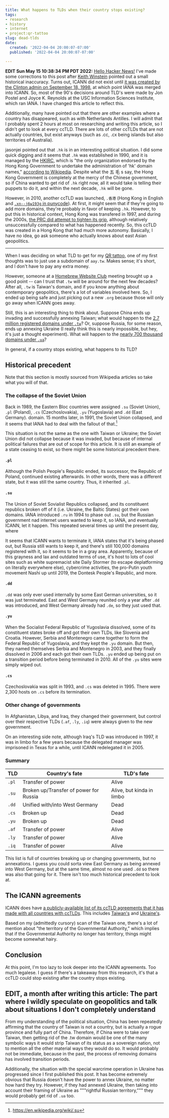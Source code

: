 ```yaml
---
title: What happens to TLDs when their country stops existing?
tags:
- research
- history
- internet
- project:qr-tattoo
slug: dead-tlds
date:
  created: '2022-04-04 20:00:07-07:00'
  published: '2022-04-04 20:00:07-07:00'

---
```


**EDIT Sun May 15 10:38:34 PM PDT 2022:**
[Hello Hacker News!](https://news.ycombinator.com/item?id=31390600) I've made
some corrections to this post after
[Keith Winstein](https://cs.stanford.edu/~keithw/) pointed out a small
historical inaccuracy. Turns out, ICANN did not exist until
[it was created by the Clinton admin on September 18, 1998](https://en.wikipedia.org/wiki/ICANN#History),
at which point IANA was merged into ICANN. So, most of the 90's decisions around
TLD's were made by Jon Postel and Joyce K. Reynolds at the USC Information
Sciences Institute, which ran IANA. I have changed this article to reflect this.

Additionally, many have pointed out that there are other examples where a
country has disappeared, such as with Netherlands Antilles. I will admit that I
probably spent 2 hours at most on researching and writing this article, so I
didn't get to look at every ccTLD. There are lots of other ccTLDs that are not
actually countries, but exist anyways (such as .cc, .cx being islands but also
territories of Australia).

jasonjei pointed out that `.hk` is in an interesting political situation. I did
some quick digging and it seems that `.hk` was established in 1990, and it is
managed by the [HKIRC](https://news.ycombinator.com/item?id=31390600), which is
"the only organization endorsed by the Hong Kong Government to undertake the
administration of 'hk' domain names,"
[according to Wikipedia](https://en.wikipedia.org/wiki/.hk). Despite what the 五
毛 s say, the Hong Kong Government is completely at the mercy of the Chinese
government, so if China wanted to get rid of `.hk` right now, all it would take
is telling their puppets to do it, and within the next decade, `.hk` will be
gone.

However, in 2010, another ccTLD was launched, `.香港` (Hong Kong in English and
[`.xn--j6w193g` in punycode](https://en.wikipedia.org/wiki/Punycode)). At first,
it might seem that if they're going to add more domains, they're probably in
favor of keeping `.hk`. However, to put this in historical context, Hong Kong
was transfered in 1997, and during the 2000s,
[the PRC did attempt to tighten its grip](https://en.wikipedia.org/wiki/2000s_in_Hong_Kong),
although relatively unsuccessfully compared to what has happened recently. So,
this ccTLD was created in a Hong Kong that had much more autonomy. Basically, I
have no idea, go ask someone who actually knows about east Asian geopolitics.

---

When I was deciding on what TLD to get for my [QR tattoo](/projects/qr-tattoo),
one of my first thoughts was to just use a subdomain of `aay.tw`. Makes sense;
it's short, and I don't have to pay any extra money.

However, someone at a
[Homebrew Website Club](https://indieweb.org/Homebrew_Website_Club) meeting
brought up a good point -- can I trust that `.tw` will be around for the next
few decades? After all, `.tw` is Taiwan's domain, and if you know anything about
contemporary geopolitics, there's a lot of variables involved here. So, I ended
up being safe and just picking out a new `.org` because those will only go away
when ICANN goes away.

Still, this is an interesting thing to think about. Suppose China ends up
invading and successfully annexing Taiwan; what would happen to the
[2.7 million registered domains under `.tw`](https://domainnamestat.com/statistics/tld/tw-TLD_ID-1285)?
Or, suppose Russia, for some reason, ends up annexing Ukraine (I really think
this is nearly impossible, but hey, it's just a thought experiment). What will
happen to the
[nearly 700 thousand domains under `.ua`](https://domaintyper.com/domain-names/top-level-domains/ccTLD/ua-domain)?

In general, if a country stops existing, what happens to its TLD?

## Historical precedent

Note that this section is mostly sourced from Wikipedia articles so take what
you will of that.

### The collapse of the Soviet Union

Back in 1989, the Eastern Bloc countries were assigned `.su` (Soviet Union),
`.pl` (Poland), `.cs` (Czechoslovakia), `.yu` (Yugoslavia) and `.dd` (East
Germany). domain. 15 months later, in 1991, the Soviet Union collapsed, and it
seems that IANA had to deal with the fallout of that.[^su]

This situation is not the same as the one with Taiwan or Ukraine; the Soviet
Union did not collapse because it was invaded, but because of internal political
failures that are out of scope for this article. It is still an example of a
state ceasing to exist, so there might be some historical precedent there.

[^su]: https://en.wikipedia.org/wiki/.su

#### `.pl`

Although the Polish People's Republic ended, its successor, the Republic of
Poland, continued existing afterwards. In other words, there was a different
state, but it was still the same country. Thus, it inherited `.pl`.

#### `.su`

The Union of Soviet Sovialist Republics collapsed, and its constituent republics
broken off of it (i.e. Ukraine, the Baltic States) got their own domains. IANA
introduced `.ru` in 1994 to phase out `.su`, but the Russian government nad
internet users wanted to keep it, so IANA, and eventually ICANN, let it happen.
This repeated several times up until the present day, where

It seems that ICANN wants to terminate it, IANA states that it's being phased
out, but Russia still wants to keep it, and there's still 100,000 domains
registered with it, so it seems to be in a gray area. Apparently, because of
this grayness and lax and outdated terms of use, it's host to lots of cool sites
such as white supremacist site Daily Stormer (to escape deplatforming on
literally everywhere else), cybercrime activities, the pro-Putin youth movement
Nashi up until 2019, the Dontesk People's Republic, and more.

#### `.dd`

`.dd` was only ever used internally by some East German universities, so it was
just terminated. East and West Germany reunited only a year after `.dd` was
introduced, and West Germany already had `.de`, so they just used that.

#### `.yu`

When the Socialist Federal Republic of Yugoslavia dissolved, some of its
constituent states broke off and got their own TLDs, like Slovenia and Croatia.
However, Serbia and Montenegro came together to form the Federal Republic of
Yugoslavia, and they kept the `.yu` domain. But then, they named themselves
Serbia and Montenegro in 2003, and they finally dissolved in 2006 and each got
their own TLDs. `.yu` ended up being put on a transition period before being
terminated in 2010. All of the `.yu` sites were simply wiped out.

#### `.cs`

Czechoslovakia was split in 1993, and `.cs` was deleted in 1995. There were
2,300 hosts on `.cs` before its termination.

### Other change of governments

In Afghanistan, Libya, and Iraq, they changed their government, but control over
their respective TLDs (`.af`, `.ly`, `.iq`) were always given to the new
government.

On an interesting side note, although Iraq's TLD was introduced in 1997, it was
in limbo for a few years because the delegated manager was imprisoned in Texas
for a while, until ICANN redelegated it in 2005.

### Summary

| TLD   | Country's fate                         | TLD's fate                |
| ----- | -------------------------------------- | ------------------------- |
| `.pl` | Transfer of power                      | Alive                     |
| `.su` | Broken up/Transfer of power for Russia | Alive, but kinda in limbo |
| `.dd` | Unified with/into West Germany         | Dead                      |
| `.cs` | Broken up                              | Dead                      |
| `.yu` | Broken up                              | Dead                      |
| `.af` | Transfer of power                      | Alive                     |
| `.ly` | Transfer of power                      | Alive                     |
| `.iq` | Transfer of power                      | Alive                     |

This list is full of countries breaking up or changing governments, but no
annexations. I guess you could sorta view East Germany as being annexed into
West Germany, but at the same time, almost no one used `.dd` so there was also
that going for it. There isn't too much historical precedent to look at.

## The ICANN agreements

ICANN does have
[a publicly-available list of its ccTLD agreements that it has made with all countries with ccTLDs](https://www.icann.org/resources/pages/cctlds/cctlds-en).
This includes
[Taiwan's](https://www.icann.org/resources/unthemed-pages/sponsorship-agmt-2003-03-26-en)
and
[Ukraine's](https://www.icann.org/en/system/files/files/ua-icann-af-10feb15-en.pdf).

Based on my (admittedly cursory) scan of the Taiwan one, there's a lot of
mention about "the territory of the Governmental Authority," which implies that
if the Governmental Authority no longer has territory, things might become
somewhat hairy.

## Conclusion

At this point, I'm too lazy to look deeper into the ICANN agreements. Too much
legalese. I guess if there's a takeaway from this research, it's that a ccTLD
could stop existing after the country stops existing.

## EDIT, a month after writing this article: The part where I wildly speculate on geopolitics and talk about situations I don't completely understand

From my understanding of the political situation, China has been repeatedly
affirming that the country of Taiwan is not a country, but is actually a rogue
province and fully part of China. Therefore, if China were to take over Taiwan,
then getting rid of the .tw domain would be one of the many symbolic ways it
would strip Taiwan of its status as a sovereign nation, not to mention all the
other material ways they would do so. It would probably not be immediate,
because in the past, the process of removing domains has involved transition
periods.

Additionally, the situation with the special warcrime operation in Ukraine has
progressed since I first published this post. It has become extremely obvious
that Russia doesn't have the power to annex Ukraine, no matter how hard they
try. However, if they had annexed Ukraine, then taking into account their
framing of Ukraine as """rightful Russian territory,""" they would probably get
rid of `.ua` too.